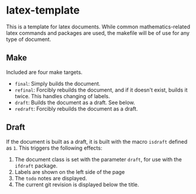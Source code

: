 # latex-template

This is a template for latex documents. While common mathematics-related latex
commands and packages are used, the makefile will be of use for any type of
document.


## Make

Included are four make targets.

* `final`:   Simply builds the document.
* `refinal`: Forcibly rebuilds the document, and if it doesn't exist, builds it
                 twice. This handles changing of labels.
* `draft`:   Builds the document as a draft. See below.
* `redraft`: Forcibly rebuilds the document as a draft.


## Draft
If the document is built as a draft, it is built with the macro `isdraft`
defined as `1`. This triggers the following effects:

1. The document class is set with the parameter `draft`, for use with the
   `ifdraft` package.
2. Labels are shown on the left side of the page
3. The `todo` notes are displayed.
4. The current git revision is displayed below the title.

